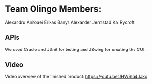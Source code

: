 # Team Olingo Members:

Alexandru Anitoaei
Erikas Banys
Alexander Jermstad
Kai Rycroft.

## APIs
We used Gradle and JUnit for testing and JSwing for creating the GUI.

## Video
Video overview of the finished product: https://youtu.be/JHWSIq4JJkg
